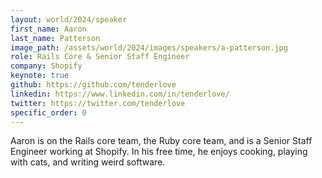 ```yaml
---
layout: world/2024/speaker
first_name: Aaron
last_name: Patterson
image_path: /assets/world/2024/images/speakers/a-patterson.jpg
role: Rails Core & Senior Staff Engineer
company: Shopify
keynote: true
github: https://github.com/tenderlove
linkedin: https://www.linkedin.com/in/tenderlove/
twitter: https://twitter.com/tenderlove
specific_order: 0
---
```


Aaron is on the Rails core team, the Ruby core team, and is a Senior Staff Engineer working at Shopify. In his free time, he enjoys cooking, playing with cats, and writing weird software.
